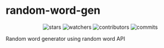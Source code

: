 # random-word-gen
<div align="center">

![stars](https://img.shields.io/github/stars/ivanreeve/random-word-gen)
![watchers](https://img.shields.io/github/watchers/ivanreeve/random-word-gen)
![contributors](https://img.shields.io/github/contributors/ivanreeve/random-word-gen)
![commits](https://img.shields.io/github/commit-activity/w/ivanreeve/random-word-gen)

</div>

Random word generator using random word API

